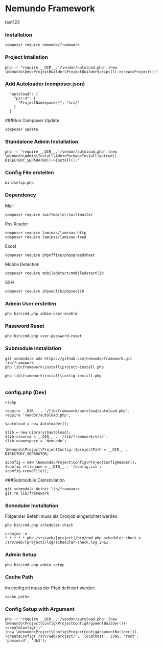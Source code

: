 # Nemundo Framework

test123

### Installation
```
composer require nemundo/framework
```

### Project Intallation
```
php -r "require __DIR__.'/vendor/autoload.php';(new \Nemundo\Dev\ProjectBuilder\ProjectBuilderScript())->createProject();"
```

### Add Autoloader (composer.json)
```
  "autoload": {
    "psr-4": {
      "ProjectNamespace\\": "src/"
    }
  }
```

###Run Composer Update
```
composer update
```



### Standalone Admin Installation
```
php -r "require __DIR__.'/vendor/autoload.php';(new \Nemundo\Admin\Install\AdminPackageInstall(getcwd() . DIRECTORY_SEPARATOR))->install();"
```

### Config File erstellen
```
bin/setup.php
```

### Dependency

Mail
```
composer require swiftmailer/swiftmailer
```

Rss Reader
```
composer require laminas/laminas-http
composer require laminas/laminas-feed
```

Excel
```
composer require phpoffice/phpspreadsheet
```

Mobile Detection
```
composer require mobiledetect/mobiledetectlib
```

SSH
```
composer require phpseclib/phpseclib
```


### Admin User erstellen
```
php bin\cmd.php admin-user-enable
```

### Password Reset
```
php bin\cmd.php user-password-reset
```

### Submodule Installation
```
git submodule add https://github.com/nemundo/framework.git lib/framework
php lib\framework\install\project-install.php

php lib\framework\install\config-install.php


```


### config.php (Dev)

```
<?php

require __DIR__ . '/lib/framework/autoload/autoload.php';
require 'vendor/autoload.php';

$autoload = new Autoloader();

$lib = new Library($autoload);
$lib->source = __DIR__ . '/lib/framework/src/';
$lib->namespace = 'Nemundo';

\Nemundo\Project\ProjectConfig::$projectPath = __DIR__ . DIRECTORY_SEPARATOR;

$config = new \Nemundo\Project\Config\ProjectConfigReader();
$config->filename = __DIR__ . '/config.ini';
$config->readFile();
```


###Submodule Deinstallation
```
git submodule deinit lib/framework
git rm lib/framework
```



### Scheduler Installation

Folgender Befehl muss als Cronjob eingerichtet werden. 
```
php bin/cmd.php scheduler-check
```


```
cronjob -e
* * * * * php /srv/web/[project]/bin/cmd.php scheduler-check > /srv/web/[project]/log/scheduler-check.log 2>&1
```


### Admin Setup
```
php bin/cmd.php admin-setup
```



### Cache Path
Im config.ini muss der Pfad definiert werden.
```
cache_path=
```


### Config Setup with Argument
```
php -r "require __DIR__.'/vendor/autoload.php';(new \Nemundo\Project\Config\ProjectConfigArgumentBuilder())->createConfig();"
(new \Nemundo\Project\Config\ProjectConfigArgumentBuilder())->createConfig('/srv/web/project/', 'localhost', 3306, 'root', 'password', 'db1');
```







